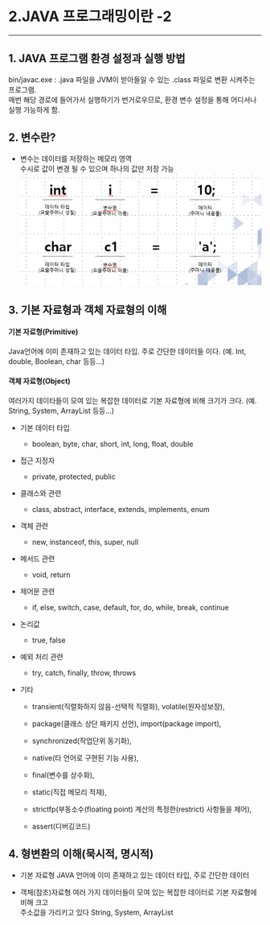 
# 2.JAVA 프로그래밍이란 -2
___
## 1. JAVA 프로그램 환경 설정과 실행 방법
bin/javac.exe : .java 파일을 JVM이 받아들일 수 있는 .class 파일로 변환 시켜주는 프로그램.   <br>                 매번 해당 경로에 들어가서 실행하기가 번거로우므로, 환경 변수 설정을 통해 어디서나 실행 가능하게 함. 

## 2. 변수란?
* 변수는 데이터를 저장하는 메모리 영역 
<br>수시로 값이 변경 될 수 있으며 하나의 값만 저장 가능
![자바언어 문법](../../image/available_grammer.png)

## 3. 기본 자료형과 객체 자료형의 이해
#### 기본 자료형(Primitive)
Java언어에 이미 존재하고 있는 데이터 타입. 주로 간단한 데이터들 이다. (예. Int, double, Boolean, char 등등…)

#### 객체 자료형(Object)
여러가지 데이타들이 모여 있는 복잡한 데이터로 기본 자료형에 비해 크기가 크다. (예. String, System, ArrayList 등등…)



* 기본 데이터 타입 <br>

    * boolean, byte, char, short, int, long, float, double <br>

* 접근 지정자 <br>

    * private, protected, public <br>

* 클래스와 관련<br>

    * class, abstract, interface, extends, implements, enum <br>

* 객체 관련<br>

    * new, instanceof, this, super, null <br>

* 메서드 관련<br>

    * void, return <br>

* 제어문 관련<br>

    * if, else, switch, case, default, for, do, while, break, continue <br>

* 논리값<br>

    * true, false <br>

* 예외 처리 관련<br>
    * try, catch, finally, throw, throws<br>

* 기타 <br>

    * transient(직렬화하지 않음-선택적 직렬화), volatile(원자성보장), <br>

    * package(클래스 상단 패키지 선언), import(package import), <br>

    * synchronized(작업단위 동기화), <br>

    * native(타 언어로 구현된 기능 사용), <br>

    * final(변수를 상수화), <br>

    * static(직접 메모리 적재), <br>

    * strictfp(부동소수(floating point) 계산의 특정한(restrict) 사항들을 제어), <br>

    * assert(디버깅코드)<br>



## 4. 형변환의 이해(묵시적, 명시적)
* 기본 자료형
	JAVA 언어에 이미 존재하고 있는 데이터 타입,
	주로 간단한 데이터
    
* 객체(참조)자료형
	여러 가지 데이터들이 모여 있는 복잡한 데이터로 기본 자료형에 비해 크고<br>
	주소값을 가리키고 있다
	String, System, ArrayList